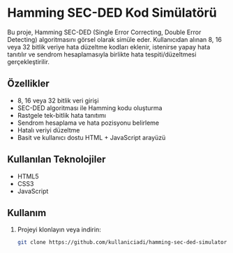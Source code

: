 # Hamming SEC-DED Kod Simülatörü

Bu proje, Hamming SEC-DED (Single Error Correcting, Double Error Detecting) algoritmasını görsel olarak simüle eder. Kullanıcıdan alınan 8, 16 veya 32 bitlik veriye hata düzeltme kodları eklenir, istenirse yapay hata tanıtılır ve sendrom hesaplamasıyla birlikte hata tespiti/düzeltmesi gerçekleştirilir.

## Özellikler
- 8, 16 veya 32 bitlik veri girişi
- SEC-DED algoritması ile Hamming kodu oluşturma
- Rastgele tek-bitlik hata tanıtımı
- Sendrom hesaplama ve hata pozisyonu belirleme
- Hatalı veriyi düzeltme
- Basit ve kullanıcı dostu HTML + JavaScript arayüzü

## Kullanılan Teknolojiler
- HTML5
- CSS3 
- JavaScript 

## Kullanım
1. Projeyi klonlayın veya indirin:
   ```bash
   git clone https://github.com/kullaniciadi/hamming-sec-ded-simulator.git
   ```


